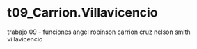 # t09_Carrion.Villavicencio
trabajo 09 - funciones
angel robinson carrion cruz
nelson smith villavicencio